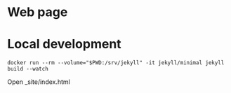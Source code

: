 # Web page

# Local development
```
docker run --rm --volume="$PWD:/srv/jekyll" -it jekyll/minimal jekyll build --watch
```

Open _site/index.html
